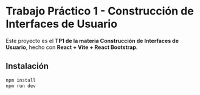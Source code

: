 # Trabajo Práctico 1 - Construcción de Interfaces de Usuario

Este proyecto es el **TP1 de la materia Construcción de Interfaces de Usuario**, hecho con **React + Vite + React Bootstrap**.

## Instalación
```bash
npm install
npm run dev

